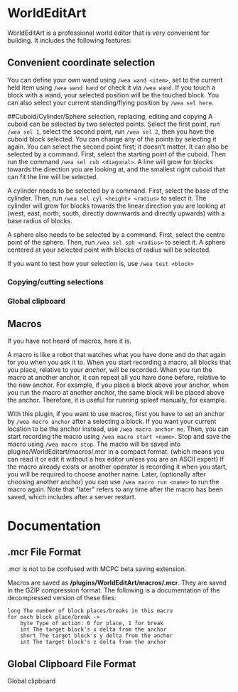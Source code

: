 WorldEditArt
===
WorldEditArt is a professional world editor that is very convenient for building. It includes the following features:

## Convenient coordinate selection
You can define your own wand using `/wea wand <item>`, set to the current held item using `/wea wand hand` or check it via `/wea wand`. If you touch a block with a wand, your selected position will be the touched block. You can also select your current standing/flying position by `/wea sel here`.

##Cuboid/Cylinder/Sphere selection, replacing, editing and copying
A cuboid can be selected by two selected points. Select the first point, run `/wea sel 1`, select the second point, run `/wea sel 2`, then you have the cuboid block selected. You can change any of the points by selecting it again. You can select the second point first; it doesn't matter. It can also be selected by a command. First, select the starting point of the cuboid. Then run the command `/wea sel cub <diagonal>`. A line will grow for <diagonal> blocks towards the direction you are looking at, and the smallest right cuboid that can fit the line will be selected.

A cylinder needs to be selected by a command. First, select the base of the cylinder. Then, run `/wea sel cyl <height> <radius>` to select it. The cylinder will grow for <height> blocks towards the linear direction you are looking at (west, east, north, south, directly downwards and directly upwards) with a base radius of <radius> blocks.

A sphere also needs to be selected by a command. First, select the centre point of the sphere. Then, run `/wea sel sph <radius>` to select it. A sphere centered at your selected point with <radius> blocks of radius will be selected.

If you want to test how your selection is, use `/wea test <block>`

### Copying/cutting selections


### Global clipboard

## Macros
If you have not heard of macros, here it is.

A macro is like a robot that watches what you have done and do that again for you when you ask it to. When you start recording a macro, all blocks that you place, relative to your _anchor_, will be recorded. When you run the macro at another anchor, it can repeat all you have done before, relative to the new anchor. For example, if you place a block above your anchor, when you run the macro at another anchor, the same block will be placed above the anchor. Therefore, it is useful for running spleef manually, for example.

With this plugin, if you want to use macros, first you have to set an anchor by `/wea macro anchor` after a selecting a block. If you want your current location to be the anchor instead, use `/wea macro anchor me`. Then, you can start recording the macro using `/wea macro start <name>`. Stop and save the macro using `/wea macro stop`. The macro will be saved into plugins/WorldEditart/macros/<name>.mcr in a compact format. (which means you can read it or edit it without a hex editor unless you are an ASCII expert) If the macro already exists or another operator is recording it when you start, you will be required to choose another name. Later, (optionally after choosing another anchor) you can use `/wea macro run <name>` to run the macro again. Note that "later" refers to any time after the macro has been saved, which includes after a server restart.

Documentation
===
## .mcr File Format
.mcr is not to be confused with MCPC beta saving extension.

Macros are saved as **/plugins/WorldEditArt/macros/<macro name>.mcr**. They are saved in the GZIP compression format. The following is a documentation of the decompressed version of these files:
```
long The number of block places/breaks in this macro
for each block place/break ->
    byte Type of action: 0 for place, 1 for break
    int The target block's x delta from the anchor
    short The target block's y delta from the anchor
    int The target block's z delta from the anchor
```

## Global Clipboard File Format
Global clipboard